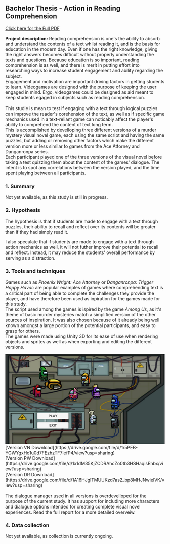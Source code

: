 ## Bachelor Thesis - Action in Reading Comprehension
[Click here for the Full PDF](/pdf/a18rikla_projektarbete.pdf)

**Project description:** Reading comprehension is one's the ability to absorb and understand the contents of a text whilst reading it, and is the basis for education in the modern day. Even if one has the right knowledge, giving the right answers becomes difficult without properly understanding the texts and questions. Because education is so important, reading comprehension is as well, and there is merit in putting effort into researching ways to increase student engagement and ability regarding the subject.
<br>
Engagement and motivation are important driving factors in getting students to learn. Videogames are designed with the purpose of keeping the user engaged in mind. Ergo, videogames could be designed as aid meant to keep students egaged in subjects such as reading comprehension.
<br><br>
This studie is mean to test if engaging with a text through logical puzzles can improve the reader's corehension of the text, as well as if specific game mechanics used in a text-reliant game can noticably affect the player's ability to comprehend the content of text long term. <br>
This is accomplished by develloping three different versions of a murder mystery visual novel game, each using the same script and having the same puzzles, but adding or removing other factors which make the different version more or less similar to games from the Ace Attorney and Danganronpa series. <br>
Each participant played one of the three versions of the visual novel before taking a test quizzing them about the content of the games' dialogue. The intent is to spot any correlations between the version played, and the time spent playing between all participants.

### 1. Summary
Not yet available, as this study is still in progress.

### 2. Hypothesis
The hypothesis is that if students are made to engage with a text through puzzles, their ability to recall and reflect over its contents will be greater than if they had simply read it.

I also speculate that if students are made to engage with a text through action mechanics as well, it will not futher improve their potential to recall and reflect.
Instead, it may reduce the students' overall performance by serving as a distraction.

### 3. Tools and techniques
Games such as *Phoenix Wright: Ace Attorney* or *Danganronpa: Trigger Happy Havoc* are popular examples of games where comprehending text is a critical part of being able to complete the challenges they provide the player, and have therefore been used as inpiration for the games made for this study. <br>
The script used among the games is ispired by the game *Among Us*, as it's theme of basic murder mysteries match a simplified version of the other sources of inspiration. It was also chosen because of it already being well known amongst a large portion of the potential participants, and easy to grasp for others.<br>
The games were made using Unity 3D for its ease of use when rendering objects and sprites as well as when exporting and editing the different versions.

<img src="images/Thesis_1.png?raw=true"/>
[Version VN Download](https://drive.google.com/file/d/1r5PEB-YGWYgxHo1u0d7FEzhzTF7iefP4/view?usp=sharing) <br>
[Version PW Download](https://drive.google.com/file/d/1x1dM35KjZCDRAhcZo0tb3HSHaqisEhbx/view?usp=sharing) <br>
[Version DR Download](https://drive.google.com/file/d/1A16HJglTMUUKzd7as2_bp8MHJNwielVK/view?usp=sharing)
<br> <br>
The dialogue manager used in all versions is overdevelloped for the purpose of the current study. It has support for including more characters and dialogue options intended for creating complete visual novel experiences. Read the full report for a more detailed overveiw.

### 4. Data collection
Not yet available, as collection is currently ongoing.
